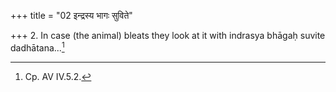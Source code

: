 +++
title = "02 इन्द्रस्य भागः सुविते"

+++
2. In case (the animal) bleats they look at it with indrasya bhāgaḥ suvite dadhātana...[^1]  


[^1]: Cp. AV IV.5.2.
